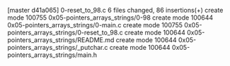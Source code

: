 [master d41a065] 0-reset_to_98.c
 6 files changed, 86 insertions(+)
 create mode 100755 0x05-pointers_arrays_strings/0-98
 create mode 100644 0x05-pointers_arrays_strings/0-main.c
 create mode 100755 0x05-pointers_arrays_strings/0-reset_to_98.c
 create mode 100644 0x05-pointers_arrays_strings/README.md
 create mode 100644 0x05-pointers_arrays_strings/_putchar.c
 create mode 100644 0x05-pointers_arrays_strings/main.h
